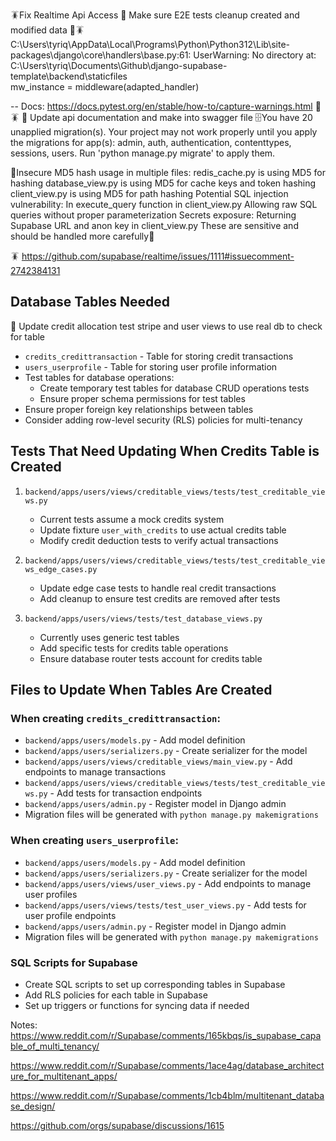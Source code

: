 🪳Fix Realtime Api Access 
🧪 Make sure  E2E tests  cleanup created and modified data 
🧪🪳   C:\Users\tyriq\AppData\Local\Programs\Python\Python312\Lib\site-packages\django\core\handlers\base.py:61: UserWarning: No directory at: C:\Users\tyriq\Documents\Github\django-supabase-template\backend\staticfiles\
    mw_instance = middleware(adapted_handler)

-- Docs: https://docs.pytest.org/en/stable/how-to/capture-warnings.html 🧪🪳
📃 Update api documentation and make into swagger file
🗄️You have 20 unapplied migration(s). Your project may not work properly until you apply the migrations for app(s): admin, auth, authentication, contenttypes, sessions, users.
Run 'python manage.py migrate' to apply them.

🔐Insecure MD5 hash usage in multiple files:
redis_cache.py is using MD5 for hashing
database_view.py is using MD5 for cache keys and token hashing
client_view.py is using MD5 for path hashing
Potential SQL injection vulnerability:
In execute_query function in client_view.py
Allowing raw SQL queries without proper parameterization
Secrets exposure:
Returning Supabase URL and anon key in client_view.py
These are sensitive and should be handled more carefully🔐

🪳 https://github.com/supabase/realtime/issues/1111#issuecomment-2742384131

## Database Tables Needed
🧪 Update credit allocation test stripe and  user views to use real db to check for table

- `credits_credittransaction` - Table for storing credit transactions
- `users_userprofile` - Table for storing user profile information
- Test tables for database operations:
  - Create temporary test tables for database CRUD operations tests
  - Ensure proper schema permissions for test tables
- Ensure proper foreign key relationships between tables
- Consider adding row-level security (RLS) policies for multi-tenancy

## Tests That Need Updating When Credits Table is Created

1. `backend/apps/users/views/creditable_views/tests/test_creditable_views.py`
   - Current tests assume a mock credits system
   - Update fixture `user_with_credits` to use actual credits table
   - Modify credit deduction tests to verify actual transactions

2. `backend/apps/users/views/creditable_views/tests/test_creditable_views_edge_cases.py`
   - Update edge case tests to handle real credit transactions
   - Add cleanup to ensure test credits are removed after tests

3. `backend/apps/users/views/tests/test_database_views.py`
   - Currently uses generic test tables
   - Add specific tests for credits table operations
   - Ensure database router tests account for credits table

## Files to Update When Tables Are Created

### When creating `credits_credittransaction`:
- `backend/apps/users/models.py` - Add model definition
- `backend/apps/users/serializers.py` - Create serializer for the model
- `backend/apps/users/views/creditable_views/main_view.py` - Add endpoints to manage transactions
- `backend/apps/users/views/creditable_views/tests/test_creditable_views.py` - Add tests for transaction endpoints
- `backend/apps/users/admin.py` - Register model in Django admin
- Migration files will be generated with `python manage.py makemigrations`

### When creating `users_userprofile`:
- `backend/apps/users/models.py` - Add model definition
- `backend/apps/users/serializers.py` - Create serializer for the model
- `backend/apps/users/views/user_views.py` - Add endpoints to manage user profiles
- `backend/apps/users/views/tests/test_user_views.py` - Add tests for user profile endpoints
- `backend/apps/users/admin.py` - Register model in Django admin
- Migration files will be generated with `python manage.py makemigrations`

### SQL Scripts for Supabase
- Create SQL scripts to set up corresponding tables in Supabase
- Add RLS policies for each table in Supabase
- Set up triggers or functions for syncing data if needed

Notes:
https://www.reddit.com/r/Supabase/comments/165kbqs/is_supabase_capable_of_multi_tenancy/

https://www.reddit.com/r/Supabase/comments/1ace4ag/database_architecture_for_multitenant_apps/

https://www.reddit.com/r/Supabase/comments/1cb4blm/multitenant_database_design/

https://github.com/orgs/supabase/discussions/1615